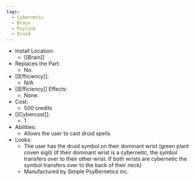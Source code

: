 ```yaml
---
tags:
  - Cybernetic
  - Brain
  - Psylink
  - Druid
---
```

* Install Location:
	* [[Brain]]
* Replaces the Part:
	* No.
* [[Efficiency]]:
	* N/A
* [[Efficiency]] Effects:
	- None.
* Cost:
	* 500 credits
* [[Cybercost]]:
	* 1
* Abilities:
	* Allows the user to cast druid spells
* Looks:
	* The user has the druid symbol on their dominant wrist (green plant coven sigil) (if their dominant wrist is a cybernetic, the symbol transfers over to their other wrist. If both wrists are cybernetic the symbol transfers over to the back of their neck)
	* Manufactured by Simple PsyBernetics inc.